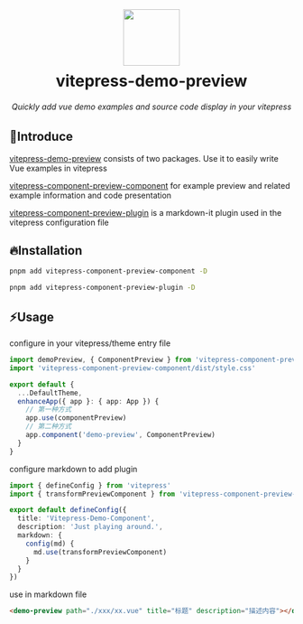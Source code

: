 <div align="center">
  <img src="https://s1.328888.xyz/2022/08/24/wDqX7.png" width="100" />
	<h1 style="margin:10px">vitepress-demo-preview</h1>
	<h6 align="center">Quickly add vue demo examples and source code display in your vitepress</h6>
</div>

## 🎉Introduce

[vitepress-demo-preview](https://github.com/flingyp/vitepress-demo-preview) consists of two packages. Use it to easily write Vue examples in vitepress

[vitepress-component-preview-component](https://www.npmjs.com/package/vitepress-demo-preview-component) for example preview and related example information and code presentation

[vitepress-component-preview-plugin](https://www.npmjs.com/package/vitepress-component-preview-plugin) is a markdown-it plugin used in the vitepress configuration file

## 🔥Installation

```sh
pnpm add vitepress-component-preview-component -D
```

```sh
pnpm add vitepress-component-preview-plugin -D
```

## ⚡Usage

configure in your vitepress/theme entry file

```ts
import demoPreview, { ComponentPreview } from 'vitepress-component-preview-component'
import 'vitepress-component-preview-component/dist/style.css'

export default {
  ...DefaultTheme,
  enhanceApp({ app }: { app: App }) {
    // 第一种方式
    app.use(componentPreview)
    // 第二种方式
    app.component('demo-preview', ComponentPreview)
  }
}
```

configure markdown to add plugin

```ts
import { defineConfig } from 'vitepress'
import { transformPreviewComponent } from 'vitepress-component-preview-plugin'

export default defineConfig({
  title: 'Vitepress-Demo-Component',
  description: 'Just playing around.',
  markdown: {
    config(md) {
      md.use(transformPreviewComponent)
    }
  }
})
```

use in markdown file

```html
<demo-preview path="./xxx/xx.vue" title="标题" description="描述内容"></demo-preview>
```
